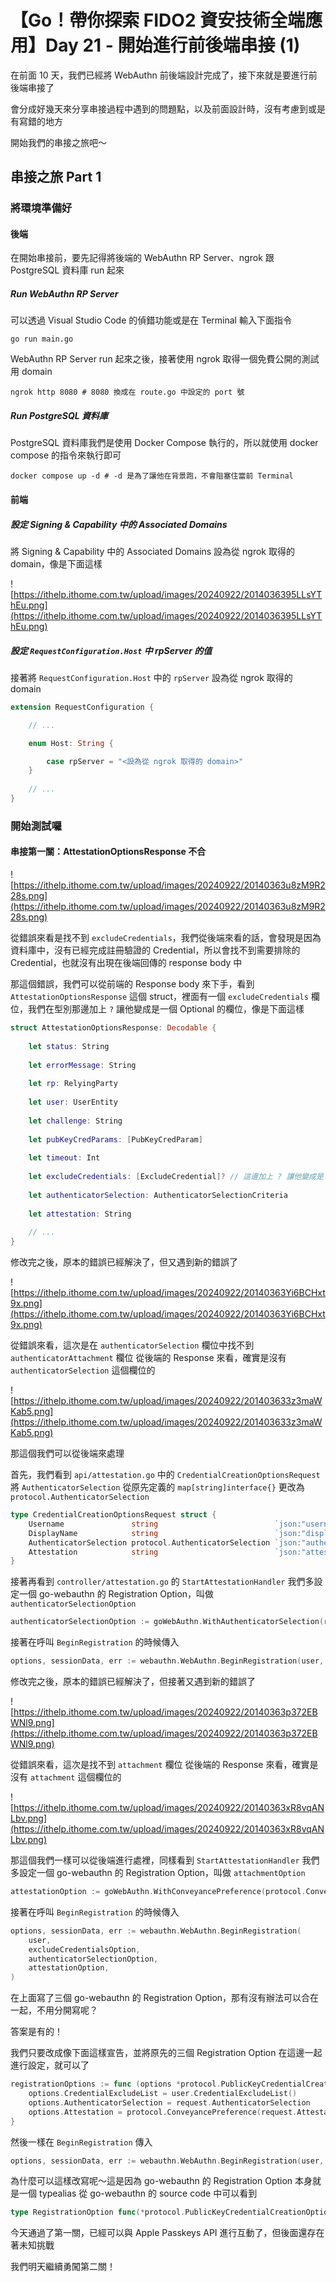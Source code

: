 # 【Go！帶你探索 FIDO2 資安技術全端應用】Day 21 - 開始進行前後端串接 (1)

在前面 10 天，我們已經將 WebAuthn 前後端設計完成了，接下來就是要進行前後端串接了

會分成好幾天來分享串接過程中遇到的問題點，以及前面設計時，沒有考慮到或是有寫錯的地方

開始我們的串接之旅吧～

## 串接之旅 Part 1

### 將環境準備好

#### 後端

在開始串接前，要先記得將後端的 WebAuthn RP Server、ngrok 跟 PostgreSQL 資料庫 run 起來

##### Run WebAuthn RP Server

可以透過 Visual Studio Code 的偵錯功能或是在 Terminal 輸入下面指令

```shell
go run main.go
```

WebAuthn RP Server run 起來之後，接著使用 ngrok 取得一個免費公開的測試用 domain

```shell
ngrok http 8080 # 8080 換成在 route.go 中設定的 port 號
```

##### Run PostgreSQL 資料庫

PostgreSQL 資料庫我們是使用 Docker Compose 執行的，所以就使用 docker compose 的指令來執行即可

```shell
docker compose up -d # -d 是為了讓他在背景跑，不會阻塞住當前 Terminal
```

#### 前端

##### 設定 Signing & Capability 中的 Associated Domains

將 Signing & Capability 中的 Associated Domains 設為從 ngrok 取得的 domain，像是下面這樣

![https://ithelp.ithome.com.tw/upload/images/20240922/2014036395LLsYThEu.png](https://ithelp.ithome.com.tw/upload/images/20240922/2014036395LLsYThEu.png)

##### 設定 `RequestConfiguration.Host` 中 rpServer 的值

接著將 `RequestConfiguration.Host` 中的 `rpServer` 設為從 ngrok 取得的 domain

```swift
extension RequestConfiguration {

    // ...

    enum Host: String {

        case rpServer = "<設為從 ngrok 取得的 domain>"
    }
    
    // ...
}
```

### 開始測試囉

#### 串接第一關：AttestationOptionsResponse 不合

![https://ithelp.ithome.com.tw/upload/images/20240922/20140363u8zM9R228s.png](https://ithelp.ithome.com.tw/upload/images/20240922/20140363u8zM9R228s.png)

從錯誤來看是找不到 `excludeCredentials`，我們從後端來看的話，會發現是因為資料庫中，沒有已經完成註冊驗證的 Credential，所以會找不到需要排除的 Credential，也就沒有出現在後端回傳的 response body 中

那這個錯誤，我們可以從前端的 Response body 來下手，看到 `AttestationOptionsResponse` 這個 struct，裡面有一個 `excludeCredentials` 欄位，我們在型別那邊加上 `?` 讓他變成是一個 Optional 的欄位，像是下面這樣

```swift
struct AttestationOptionsResponse: Decodable {
    
    let status: String
    
    let errorMessage: String
    
    let rp: RelyingParty
    
    let user: UserEntity
    
    let challenge: String
    
    let pubKeyCredParams: [PubKeyCredParam]
    
    let timeout: Int
    
    let excludeCredentials: [ExcludeCredential]? // 這邊加上 ? 讓他變成是 Optional 的
    
    let authenticatorSelection: AuthenticatorSelectionCriteria
    
    let attestation: String
    
    // ...
}
```

修改完之後，原本的錯誤已經解決了，但又遇到新的錯誤了

![https://ithelp.ithome.com.tw/upload/images/20240922/20140363Yi6BCHxt9x.png](https://ithelp.ithome.com.tw/upload/images/20240922/20140363Yi6BCHxt9x.png)

從錯誤來看，這次是在 `authenticatorSelection` 欄位中找不到 `authenticatorAttachment` 欄位
從後端的 Response 來看，確實是沒有 `authenticatorSelection` 這個欄位的

![https://ithelp.ithome.com.tw/upload/images/20240922/201403633z3maWKab5.png](https://ithelp.ithome.com.tw/upload/images/20240922/201403633z3maWKab5.png)

那這個我們可以從後端來處理

首先，我們看到 `api/attestation.go` 中的 `CredentialCreationOptionsRequest`
將 `AuthenticatorSelection` 從原先定義的 `map[string]interface{}` 更改為 `protocol.AuthenticatorSelection`

```go
type CredentialCreationOptionsRequest struct {
	Username               string                          `json:"username"`
	DisplayName            string                          `json:"displayName"`
	AuthenticatorSelection protocol.AuthenticatorSelection `json:"authenticatorSelection,omitempty"`
	Attestation            string                          `json:"attestation"`
}
```

接著再看到 `controller/attestation.go` 的 `StartAttestationHandler`
我們多設定一個 go-webauthn 的 Registration Option，叫做 `authenticatorSelectionOption`

```go
authenticatorSelectionOption := goWebAuthn.WithAuthenticatorSelection(request.AuthenticatorSelection)
```

接著在呼叫 `BeginRegistration` 的時候傳入

```go
options, sessionData, err := webauthn.WebAuthn.BeginRegistration(user, excludeCredentialsOption, authenticatorSelectionOption)
```

修改完之後，原本的錯誤已經解決了，但接著又遇到新的錯誤了

![https://ithelp.ithome.com.tw/upload/images/20240922/20140363p372EBWNl9.png](https://ithelp.ithome.com.tw/upload/images/20240922/20140363p372EBWNl9.png)

從錯誤來看，這次是找不到 `attachment` 欄位
從後端的 Response 來看，確實是沒有 `attachment` 這個欄位的

![https://ithelp.ithome.com.tw/upload/images/20240922/20140363xR8vqANLbv.png](https://ithelp.ithome.com.tw/upload/images/20240922/20140363xR8vqANLbv.png)

那這個我們一樣可以從後端進行處裡，同樣看到 `StartAttestationHandler`
我們多設定一個 go-webauthn 的 Registration Option，叫做 `attachmentOption`

```go
attestationOption := goWebAuthn.WithConveyancePreference(protocol.ConveyancePreference(request.Attestation))
```

接著在呼叫 `BeginRegistration` 的時候傳入

```go
options, sessionData, err := webauthn.WebAuthn.BeginRegistration(
    user,
    excludeCredentialsOption,
    authenticatorSelectionOption,
    attestationOption,
)
```

在上面寫了三個 go-webauthn 的 Registration Option，那有沒有辦法可以合在一起，不用分開寫呢？

答案是有的！

我們只要改成像下面這樣宣告，並將原先的三個 Registration Option 在這邊一起進行設定，就可以了

```go
registrationOptions := func (options *protocol.PublicKeyCredentialCreationOptions) {
    options.CredentialExcludeList = user.CredentialExcludeList()
    options.AuthenticatorSelection = request.AuthenticatorSelection
    options.Attestation = protocol.ConveyancePreference(request.Attestation)
}
```

然後一樣在 `BeginRegistration` 傳入

```go
options, sessionData, err := webauthn.WebAuthn.BeginRegistration(user, registrationOptions)
```

為什麼可以這樣改寫呢～這是因為 go-webauthn 的 Registration Option 本身就是一個 typealias
從 go-webauthn 的 source code 中可以看到

```go
type RegistrationOption func(*protocol.PublicKeyCredentialCreationOptions)
```

今天通過了第一關，已經可以與 Apple Passkeys API 進行互動了，但後面還存在著未知挑戰

我們明天繼續勇闖第二關！